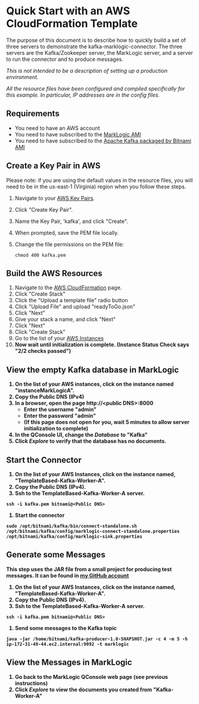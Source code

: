# Quick Start with an AWS CloudFormation Template
The purpose of this document is to describe how to quickly build a set of three servers to demonstrate the kafka-marklogic-connector.
The three servers are the Kafka/Zookeeper server, the MarkLogic server, and a server to run the connector and to produce messages.

_This is not intended to be a description of setting up a production environment._

_All the resource files have been configured and compiled specifically for this example.
In particular, IP addresses are in the config files._

## Requirements
* You need to have an AWS account
* You need to have subscribed to the [MarkLogic AMI](https://aws.amazon.com/marketplace/pp/prodview-ukwfvbhifree4)
* You need to have subscribed to the [Apache Kafka packaged by Bitnami AMI](https://aws.amazon.com/marketplace/pp/prodview-wwaejlwapzhng)

## Create a Key Pair in AWS
Please note: if you are using the default values in the resource files, you will need to be in the us-east-1 (Virginia) region when you follow these steps.

1. Navigate to your [AWS Key Pairs](https://console.aws.amazon.com/ec2/v2/home?region=us-east-1#KeyPairs:sort=keyName). 

1. Click "Create Key Pair".

1. Name the Key Pair, 'kafka', and click "Create".

1. When prompted, save the PEM file locally.

1. Change the file permissions on the PEM file:

   ```
   chmod 400 kafka.pem
   ```

## Build the AWS Resources
1. Navigate to the [AWS CloudFormation](https://console.aws.amazon.com/cloudformation/home?region=us-east-1) page.
1. Click "Create Stack"
1. Click the "Upload a template file" radio button
1. Click "Upload File" and upload "readyToGo.json"
1. Click "Next"
1. Give your stack a name, and click "Next"
1. Click "Next"
1. Click "Create Stack"
1. Go to the list of your [AWS Instances](https://console.aws.amazon.com/ec2/v2/home?region=us-east-1#Instances:sort=tag:Name)
1. <strong>Now wait until initialization is complete.<strong> (Instance Status Check says "2/2 checks passed")

## View the empty Kafka database in MarkLogic

1. On the list of your AWS instances, click on the instance named "instanceMarkLogicA".
2. Copy the Public DNS (IPv4)
3. In a browser, open the page http://\<public DNS>:8000
   * Enter the username "admin"
   * Enter the password "admin"
   * (If this page does not open for you, wait 5 minutes to allow server initialization to complete)
4. In the QConsole UI, change the *Database* to "Kafka"
5. Click *Explore* to verify that the database has no documents.

## Start the Connector
1. On the list of your AWS Instances, click on the instance named, "TemplateBased-Kafka-Worker-A".
1. Copy the Public DNS (IPv4).
1. Ssh to the TemplateBased-Kafka-Worker-A server.
```
ssh -i kafka.pem bitnami@<Public DNS>
```
1. Start the connector
```
sudo /opt/bitnami/kafka/bin/connect-standalone.sh /opt/bitnami/kafka/config/marklogic-connect-standalone.properties /opt/bitnami/kafka/config/marklogic-sink.properties
```

## Generate some Messages
This step uses the JAR file from a small project for producing test messages. It can be found in [my GitHub account](https://github.com/BillFarber/KafkaProducer)
1. On the list of your AWS Instances, click on the instance named, "TemplateBased-Kafka-Worker-A".
1. Copy the Public DNS (IPv4).
1. Ssh to the TemplateBased-Kafka-Worker-A server.
```
ssh -i kafka.pem bitnami@<Public DNS>
```
1. Send some messages to the Kafka topic
```
java -jar /home/bitnami/kafka-producer-1.0-SNAPSHOT.jar -c 4 -m 5 -h ip-172-31-48-44.ec2.internal:9092 -t marklogic
```

## View the Messages in MarkLogic

1. Go back to the MarkLogic QConsole web page (see previous instructions)
1. Click *Explore* to view the documents you created from "Kafka-Worker-A"
